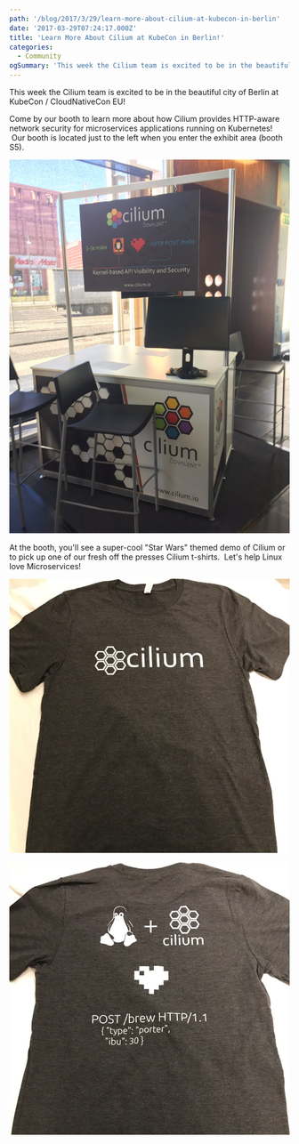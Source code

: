 ```yaml
---
path: '/blog/2017/3/29/learn-more-about-cilium-at-kubecon-in-berlin'
date: '2017-03-29T07:24:17.000Z'
title: 'Learn More About Cilium at KubeCon in Berlin!'
categories:
  - Community
ogSummary: 'This week the Cilium team is excited to be in the beautiful city of Berlin at KubeCon / CloudNativeCon EU!'
---
```


This week the Cilium team is excited to be in the beautiful city of Berlin at KubeCon / CloudNativeCon EU!

Come by our booth to learn more about how Cilium provides HTTP-aware network security for microservices applications running on Kubernetes!  Our booth is located just to the left when you enter the exhibit area (booth S5).

![](img.jpg)

At the booth, you'll see a super-cool "Star Wars" themed demo of Cilium or to pick up one of our fresh off the presses Cilium t-shirts.  Let's help Linux love Microservices!

![](img2.jpg)

![](img3.jpg)
